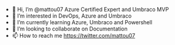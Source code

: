 - 👋 Hi, I’m @mattou07 Azure Certified Expert and Umbraco MVP
- 👀 I’m interested in DevOps, Azure and Umbraco
- 🌱 I’m currently learning Azure, Umbraco and Powershell
- 💞️ I’m looking to collaborate on Documentation
- 📫 How to reach me https://twitter.com/mattou07

<!---
mattou07/mattou07 is a ✨ special ✨ repository because its `README.md` (this file) appears on your GitHub profile.
You can click the Preview link to take a look at your changes.
--->
